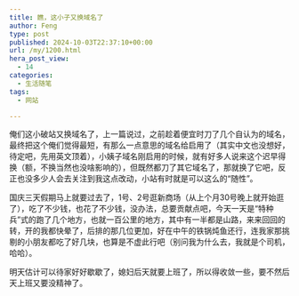 ```yaml
---
title: 瞧，这小子又换域名了
author: Feng
type: post
published: 2024-10-03T22:37:10+00:00
url: /my/1200.html
hera_post_view:
  - 14
categories:
  - 生活随笔
tags:
  - 网站

---
```

俺们这小破站又换域名了，上一篇说过，之前趁着便宜时刀了几个自认为的域名，最终把这个俺们觉得最短，有那么一点意思的域名给启用了（其实中文也没想好，待定吧，先用英文顶着），小姨子域名刚启用的时候，就有好多人说来这个迟早得换（额，不换当然也没啥影响的），但既然都刀了其它域名了，那就换了它吧，反正也没多少人会去关注到我这点改动，小站有时就是可以这么的“随性”。

<!--more-->

国庆三天假期马上就要过去了，1号、2号逛新商场（从上个月30号晚上就开始逛了），吃了不少钱，也花了不少钱，没办法，总要贡献点吧，今天一天是“特种兵”式的跑了几个地方，也就一百公里的地方，其中有一半都是山路，来来回回的转，开的我都快晕了，后排的那几位更加，好在中午的铁锅炖鱼还行，连我家那挑剔的小朋友都吃了好几块，也算是不虚此行吧（别问我为什么去，我就是个司机，哈哈）。

明天估计可以待家好好歇歇了，媳妇后天就要上班了，所以得收敛一些，要不然后天上班又要没精神了。